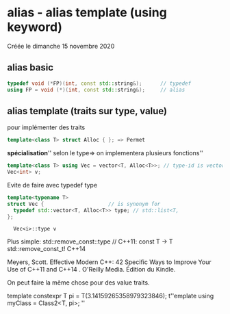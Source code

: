 
#  alias - alias template (using keyword) 
Créée le dimanche 15 novembre 2020


##  alias basic 


```cpp
typedef void (*FP)(int, const std::string&);      // typedef
using FP = void (*)(int, const std::string&);     // alias
```



##  alias template (traits sur type, value) 


pour implémenter des traits 
```cpp
template<class T> struct Alloc { }; => Permet 
```
**spécialisation**'' selon le type=> on implementera plusieurs fonctions''
```cpp
template<class T> using Vec = vector<T, Alloc<T>>; // type-id is vector<T, Alloc<T>>''
Vec<int> v;
```

Evite de faire avec typedef type

```cpp
template<typename T>                    
struct Vec {                     // is synonym for
  typedef std::vector<T, Alloc<T>> type; // std::list<T,
};
```
	  Vec<i>::type v

Plus simple:
	std::remove_const<T>::type           // C++11: const T → T
	​std::remove_const_t<T>! C++14

Meyers, Scott. Effective Modern C++: 42 Specific Ways to Improve Your Use of C++11 and C++14 . O'Reilly Media. Édition du Kindle. 

On peut faire la même chose pour des value traits.

template<typename T> constexpr T pi = T(3.14159265358979323846);
t''emplate<class T> using myClass = Class2<T, pi<T>>; ''

